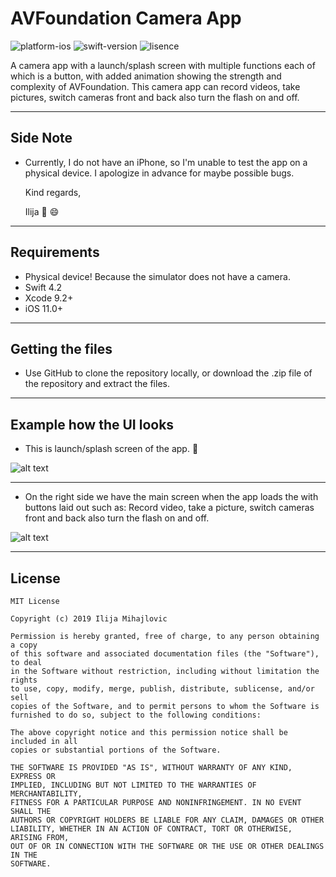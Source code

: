 # AVFoundation Camera App

![platform-ios](https://img.shields.io/badge/platform-ios-Blue.svg)
![swift-version](https://img.shields.io/badge/swift-4.2-Orange.svg)
![lisence](https://img.shields.io/badge/license-MIT-Lightgrey.svg)

A camera app with a launch/splash screen with multiple functions each of which is a button, with added animation showing the strength and complexity of AVFoundation. This camera app can record videos, take pictures, switch cameras front and back also turn the flash on and off.
___

## Side Note
* Currently, I do not have an iPhone, so I'm unable to test the app on a physical device. I apologize in advance for maybe possible bugs.

   Kind regards,

   Ilija 🖖 😄
___


## Requirements
- Physical device! Because the simulator does not have a camera.
- Swift 4.2
- Xcode 9.2+
- iOS 11.0+
___

## Getting the files

* Use GitHub to clone the repository locally, or download the .zip file of the repository and extract the files.
___

## Example how the UI looks

* This is launch/splash screen of the app. 🚀

![alt text](https://github.com/IlijaMihajlovic/AVFoundation-Camera-/blob/master/AVFoundation%20Camera/Images/Freebie.png)

___

* On the right side we have the main screen when the app loads the with buttons laid out such as: Record video, take a picture,  switch cameras front and back also turn the flash on and off.

![alt text](https://github.com/IlijaMihajlovic/AVFoundation-Camera-/blob/master/AVFoundation%20Camera/Images/Iphone.png)

___

## License
```
MIT License

Copyright (c) 2019 Ilija Mihajlovic

Permission is hereby granted, free of charge, to any person obtaining a copy
of this software and associated documentation files (the "Software"), to deal
in the Software without restriction, including without limitation the rights
to use, copy, modify, merge, publish, distribute, sublicense, and/or sell
copies of the Software, and to permit persons to whom the Software is
furnished to do so, subject to the following conditions:

The above copyright notice and this permission notice shall be included in all
copies or substantial portions of the Software.

THE SOFTWARE IS PROVIDED "AS IS", WITHOUT WARRANTY OF ANY KIND, EXPRESS OR
IMPLIED, INCLUDING BUT NOT LIMITED TO THE WARRANTIES OF MERCHANTABILITY,
FITNESS FOR A PARTICULAR PURPOSE AND NONINFRINGEMENT. IN NO EVENT SHALL THE
AUTHORS OR COPYRIGHT HOLDERS BE LIABLE FOR ANY CLAIM, DAMAGES OR OTHER
LIABILITY, WHETHER IN AN ACTION OF CONTRACT, TORT OR OTHERWISE, ARISING FROM,
OUT OF OR IN CONNECTION WITH THE SOFTWARE OR THE USE OR OTHER DEALINGS IN THE
SOFTWARE.
```
